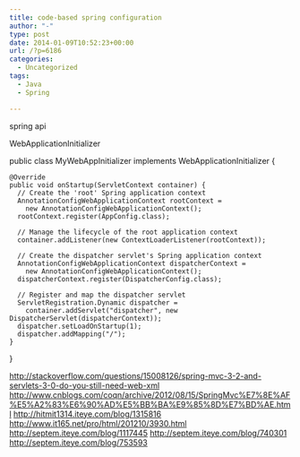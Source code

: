 ```yaml
---
title: code-based spring configuration
author: "-"
type: post
date: 2014-01-09T10:52:23+00:00
url: /?p=6186
categories:
  - Uncategorized
tags:
  - Java
  - Spring

---
```

spring api


  WebApplicationInitializer

public class MyWebAppInitializer implements WebApplicationInitializer {

    @Override
    public void onStartup(ServletContext container) {
      // Create the 'root' Spring application context
      AnnotationConfigWebApplicationContext rootContext =
        new AnnotationConfigWebApplicationContext();
      rootContext.register(AppConfig.class);

      // Manage the lifecycle of the root application context
      container.addListener(new ContextLoaderListener(rootContext));

      // Create the dispatcher servlet's Spring application context
      AnnotationConfigWebApplicationContext dispatcherContext =
        new AnnotationConfigWebApplicationContext();
      dispatcherContext.register(DispatcherConfig.class);

      // Register and map the dispatcher servlet
      ServletRegistration.Dynamic dispatcher =
        container.addServlet("dispatcher", new DispatcherServlet(dispatcherContext));
      dispatcher.setLoadOnStartup(1);
      dispatcher.addMapping("/");
    }

 }

http://stackoverflow.com/questions/15008126/spring-mvc-3-2-and-servlets-3-0-do-you-still-need-web-xml
http://www.cnblogs.com/coqn/archive/2012/08/15/SpringMvc%E7%8E%AF%E5%A2%83%E6%90%AD%E5%BB%BA%E9%85%8D%E7%BD%AE.html
http://hitmit1314.iteye.com/blog/1315816
http://www.it165.net/pro/html/201210/3930.html
http://septem.iteye.com/blog/1117445
http://septem.iteye.com/blog/740301
http://septem.iteye.com/blog/753593